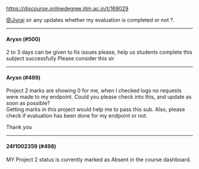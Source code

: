 https://discourse.onlinedegree.iitm.ac.in/t/169029

<a class="mention" href="/u/jivraj">@Jivraj</a> sir any updates whether my evaluation is completed or not ?.</p><hr>

<h4>Aryxn (#500)</h4>
<p>2 to 3 days can be given to fix issues please, help us students complete this subject successfully  Please consider this sir</p><hr>

<h4>Aryxn (#499)</h4>
<p>Project 2 marks are showing 0 for me, when I checked logs no requests were made to my endpoint. Could you please check into this, and update as soon as possible?<br/>
Getting marks in this project would help me to pass this sub. Also, please check if evaluation has been done for my endpoint or not.</p>
<p>Thank you</p><hr>

<h4>24f1002359 (#498)</h4>
<p>MY Project 2  status is currently marked as Absent in the course dashboard.